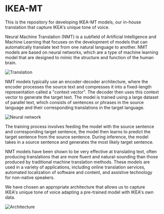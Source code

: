 # IKEA-MT

This is the repository for developing IKEA-MT models, our in-house translation that capture IKEA's unique tone of voice.

Neural Machine Translation (NMT) is a subfield of Artificial Intelligence and Machine Learning that focuses on the development of models that can automatically translate text from one natural language to another. NMT models are based on neural networks, which are a type of machine learning model that are designed to mimic the structure and function of the human brain.

![Translation](https://does.pasco.k12.fl.us/wp-content/uploads/does/2020/03/machine-translation-google.jpg)

NMT models typically use an encoder-decoder architecture, where the encoder processes the source text and compresses it into a fixed-length representation called a "context vector". The decoder then uses this context vector to generate the target text. The model is trained using a large dataset of parallel text, which consists of sentences or phrases in the source language and their corresponding translations in the target language.

![Neural network](https://miro.medium.com/max/720/1*BbF4o_uKCRKerXpZiJBlpg.webp)

The training process involves feeding the model with the source sentence and corresponding target sentence, the model then learns to predict the target sentence from the source sentence. During inference, the model takes in a source sentence and generates the most likely target sentence.

NMT models have been shown to be very effective at translating text, often producing translations that are more fluent and natural-sounding than those produced by traditional machine translation methods. These models are used in a variety of applications, including online translation services, automated localization of software and content, and assistive technology for non-native speakers. 

We have chosen an appropriate architecture that allows us to capture IKEA's unique tone of voice adapting a pre-trained model with IKEA's own data.

![Architecture](https://ars.els-cdn.com/content/image/1-s2.0-S2666651020300024-gr11.jpg)
